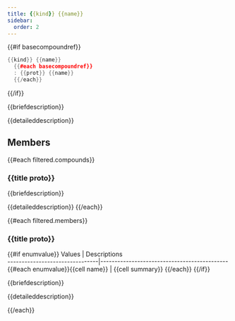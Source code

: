 ```yaml
---
title: {{kind}} {{name}}
sidebar:
  order: 2
---
```


{{#if basecompoundref}}
```cpp
{{kind}} {{name}}
  {{#each basecompoundref}}
  : {{prot}} {{name}}
  {{/each}}
```
{{/if}}

{{briefdescription}}

{{detaileddescription}}

## Members

{{#each filtered.compounds}}
### {{title proto}} 

{{briefdescription}}

{{detaileddescription}}
{{/each}}

{{#each filtered.members}}
### {{title proto}} 

{{#if enumvalue}}
 Values                         | Descriptions                                
--------------------------------|---------------------------------------------
{{#each enumvalue}}{{cell name}}            | {{cell summary}}
{{/each}}
{{/if}}

{{briefdescription}}

{{detaileddescription}}

{{/each}}
